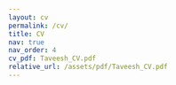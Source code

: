 ```yaml
---
layout: cv
permalink: /cv/
title: CV
nav: true
nav_order: 4
cv_pdf: Taveesh_CV.pdf
relative_url: /assets/pdf/Taveesh_CV.pdf
---
```

